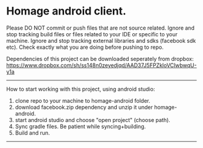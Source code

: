 Homage android client.
======================
Please DO NOT commit or push files that are not source related.
Ignore and stop tracking build files or files related to your IDE or specific to your machine.
Ignore and stop tracking external libraries and sdks (facebook sdk etc).
Check exactly what you are doing before pushing to repo.

Dependencies of this project can be downloaded seperately from dropbox:
https://www.dropbox.com/sh/ss148n0zeyedjqd/AAD37J5FPZkloVCIwbwqU-y1a

-------------------------------------------------------------
How to start working with this project, using android studio:
1) clone repo to your machine to homage-android folder.
2) download facebook.zip dependency and unzip it under homage-android.
3) start android studio and choose "open project" (choose path).
4) Sync gradle files. Be patient while syncing+building.
5) Build and run.
-------------------------------------------------------------